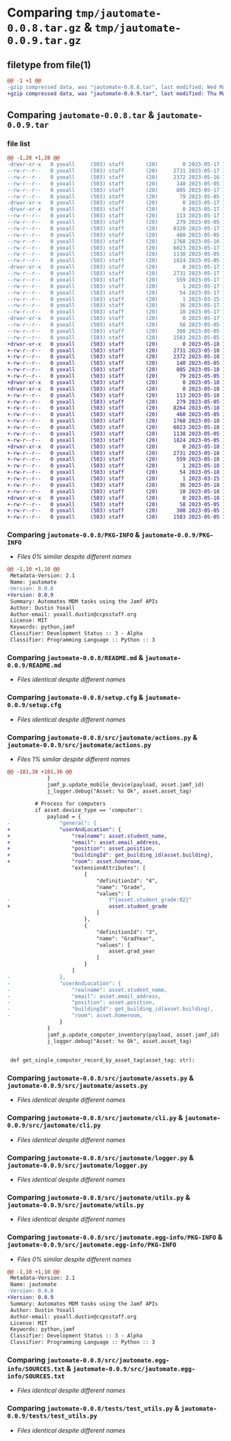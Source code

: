 # Comparing `tmp/jautomate-0.0.8.tar.gz` & `tmp/jautomate-0.0.9.tar.gz`

## filetype from file(1)

```diff
@@ -1 +1 @@
-gzip compressed data, was "jautomate-0.0.8.tar", last modified: Wed May 17 19:26:33 2023, max compression
+gzip compressed data, was "jautomate-0.0.9.tar", last modified: Thu May 18 14:17:37 2023, max compression
```

## Comparing `jautomate-0.0.8.tar` & `jautomate-0.0.9.tar`

### file list

```diff
@@ -1,28 +1,28 @@
-drwxr-xr-x   0 yoxall     (503) staff       (20)        0 2023-05-17 19:26:33.042077 jautomate-0.0.8/
--rw-r--r--   0 yoxall     (503) staff       (20)     2731 2023-05-17 19:26:33.042173 jautomate-0.0.8/PKG-INFO
--rw-r--r--   0 yoxall     (503) staff       (20)     2372 2023-05-16 18:24:54.000000 jautomate-0.0.8/README.md
--rw-r--r--   0 yoxall     (503) staff       (20)      140 2023-05-05 12:20:37.000000 jautomate-0.0.8/pyproject.toml
--rw-r--r--   0 yoxall     (503) staff       (20)      805 2023-05-17 19:26:33.042527 jautomate-0.0.8/setup.cfg
--rw-r--r--   0 yoxall     (503) staff       (20)       79 2023-05-05 12:20:37.000000 jautomate-0.0.8/setup.py
-drwxr-xr-x   0 yoxall     (503) staff       (20)        0 2023-05-17 19:26:33.037235 jautomate-0.0.8/src/
-drwxr-xr-x   0 yoxall     (503) staff       (20)        0 2023-05-17 19:26:33.040117 jautomate-0.0.8/src/jautomate/
--rw-r--r--   0 yoxall     (503) staff       (20)      113 2023-05-17 19:26:23.000000 jautomate-0.0.8/src/jautomate/__init__.py
--rw-r--r--   0 yoxall     (503) staff       (20)      279 2023-05-05 12:20:37.000000 jautomate-0.0.8/src/jautomate/__main__.py
--rw-r--r--   0 yoxall     (503) staff       (20)     8320 2023-05-17 15:53:41.000000 jautomate-0.0.8/src/jautomate/actions.py
--rw-r--r--   0 yoxall     (503) staff       (20)      460 2023-05-05 12:20:37.000000 jautomate-0.0.8/src/jautomate/api.py
--rw-r--r--   0 yoxall     (503) staff       (20)     1768 2023-05-16 12:57:26.000000 jautomate-0.0.8/src/jautomate/assets.py
--rw-r--r--   0 yoxall     (503) staff       (20)     6023 2023-05-17 15:49:16.000000 jautomate-0.0.8/src/jautomate/cli.py
--rw-r--r--   0 yoxall     (503) staff       (20)     1138 2023-05-05 12:20:37.000000 jautomate-0.0.8/src/jautomate/logger.py
--rw-r--r--   0 yoxall     (503) staff       (20)     1824 2023-05-05 12:20:37.000000 jautomate-0.0.8/src/jautomate/utils.py
-drwxr-xr-x   0 yoxall     (503) staff       (20)        0 2023-05-17 19:26:33.041452 jautomate-0.0.8/src/jautomate.egg-info/
--rw-r--r--   0 yoxall     (503) staff       (20)     2731 2023-05-17 19:26:33.000000 jautomate-0.0.8/src/jautomate.egg-info/PKG-INFO
--rw-r--r--   0 yoxall     (503) staff       (20)      559 2023-05-17 19:26:33.000000 jautomate-0.0.8/src/jautomate.egg-info/SOURCES.txt
--rw-r--r--   0 yoxall     (503) staff       (20)        1 2023-05-17 19:26:33.000000 jautomate-0.0.8/src/jautomate.egg-info/dependency_links.txt
--rw-r--r--   0 yoxall     (503) staff       (20)       54 2023-05-17 19:26:33.000000 jautomate-0.0.8/src/jautomate.egg-info/entry_points.txt
--rw-r--r--   0 yoxall     (503) staff       (20)        1 2023-03-15 18:37:15.000000 jautomate-0.0.8/src/jautomate.egg-info/not-zip-safe
--rw-r--r--   0 yoxall     (503) staff       (20)       36 2023-05-17 19:26:33.000000 jautomate-0.0.8/src/jautomate.egg-info/requires.txt
--rw-r--r--   0 yoxall     (503) staff       (20)       10 2023-05-17 19:26:33.000000 jautomate-0.0.8/src/jautomate.egg-info/top_level.txt
-drwxr-xr-x   0 yoxall     (503) staff       (20)        0 2023-05-17 19:26:33.041906 jautomate-0.0.8/tests/
--rw-r--r--   0 yoxall     (503) staff       (20)       58 2023-05-05 12:20:37.000000 jautomate-0.0.8/tests/test_actions.py
--rw-r--r--   0 yoxall     (503) staff       (20)      308 2023-05-05 12:20:37.000000 jautomate-0.0.8/tests/test_jautomate.py
--rw-r--r--   0 yoxall     (503) staff       (20)     1583 2023-05-05 12:20:37.000000 jautomate-0.0.8/tests/test_utils.py
+drwxr-xr-x   0 yoxall     (503) staff       (20)        0 2023-05-18 14:17:37.759308 jautomate-0.0.9/
+-rw-r--r--   0 yoxall     (503) staff       (20)     2731 2023-05-18 14:17:37.759384 jautomate-0.0.9/PKG-INFO
+-rw-r--r--   0 yoxall     (503) staff       (20)     2372 2023-05-18 14:16:36.000000 jautomate-0.0.9/README.md
+-rw-r--r--   0 yoxall     (503) staff       (20)      140 2023-05-05 12:20:37.000000 jautomate-0.0.9/pyproject.toml
+-rw-r--r--   0 yoxall     (503) staff       (20)      805 2023-05-18 14:17:37.759691 jautomate-0.0.9/setup.cfg
+-rw-r--r--   0 yoxall     (503) staff       (20)       79 2023-05-05 12:20:37.000000 jautomate-0.0.9/setup.py
+drwxr-xr-x   0 yoxall     (503) staff       (20)        0 2023-05-18 14:17:37.754733 jautomate-0.0.9/src/
+drwxr-xr-x   0 yoxall     (503) staff       (20)        0 2023-05-18 14:17:37.757268 jautomate-0.0.9/src/jautomate/
+-rw-r--r--   0 yoxall     (503) staff       (20)      113 2023-05-18 14:17:12.000000 jautomate-0.0.9/src/jautomate/__init__.py
+-rw-r--r--   0 yoxall     (503) staff       (20)      279 2023-05-05 12:20:37.000000 jautomate-0.0.9/src/jautomate/__main__.py
+-rw-r--r--   0 yoxall     (503) staff       (20)     8264 2023-05-18 14:16:36.000000 jautomate-0.0.9/src/jautomate/actions.py
+-rw-r--r--   0 yoxall     (503) staff       (20)      460 2023-05-05 12:20:37.000000 jautomate-0.0.9/src/jautomate/api.py
+-rw-r--r--   0 yoxall     (503) staff       (20)     1768 2023-05-18 14:16:36.000000 jautomate-0.0.9/src/jautomate/assets.py
+-rw-r--r--   0 yoxall     (503) staff       (20)     6023 2023-05-18 14:16:36.000000 jautomate-0.0.9/src/jautomate/cli.py
+-rw-r--r--   0 yoxall     (503) staff       (20)     1138 2023-05-05 12:20:37.000000 jautomate-0.0.9/src/jautomate/logger.py
+-rw-r--r--   0 yoxall     (503) staff       (20)     1824 2023-05-05 12:20:37.000000 jautomate-0.0.9/src/jautomate/utils.py
+drwxr-xr-x   0 yoxall     (503) staff       (20)        0 2023-05-18 14:17:37.758649 jautomate-0.0.9/src/jautomate.egg-info/
+-rw-r--r--   0 yoxall     (503) staff       (20)     2731 2023-05-18 14:17:37.000000 jautomate-0.0.9/src/jautomate.egg-info/PKG-INFO
+-rw-r--r--   0 yoxall     (503) staff       (20)      559 2023-05-18 14:17:37.000000 jautomate-0.0.9/src/jautomate.egg-info/SOURCES.txt
+-rw-r--r--   0 yoxall     (503) staff       (20)        1 2023-05-18 14:17:37.000000 jautomate-0.0.9/src/jautomate.egg-info/dependency_links.txt
+-rw-r--r--   0 yoxall     (503) staff       (20)       54 2023-05-18 14:17:37.000000 jautomate-0.0.9/src/jautomate.egg-info/entry_points.txt
+-rw-r--r--   0 yoxall     (503) staff       (20)        1 2023-03-15 18:37:15.000000 jautomate-0.0.9/src/jautomate.egg-info/not-zip-safe
+-rw-r--r--   0 yoxall     (503) staff       (20)       36 2023-05-18 14:17:37.000000 jautomate-0.0.9/src/jautomate.egg-info/requires.txt
+-rw-r--r--   0 yoxall     (503) staff       (20)       10 2023-05-18 14:17:37.000000 jautomate-0.0.9/src/jautomate.egg-info/top_level.txt
+drwxr-xr-x   0 yoxall     (503) staff       (20)        0 2023-05-18 14:17:37.759144 jautomate-0.0.9/tests/
+-rw-r--r--   0 yoxall     (503) staff       (20)       58 2023-05-05 12:20:37.000000 jautomate-0.0.9/tests/test_actions.py
+-rw-r--r--   0 yoxall     (503) staff       (20)      308 2023-05-05 12:20:37.000000 jautomate-0.0.9/tests/test_jautomate.py
+-rw-r--r--   0 yoxall     (503) staff       (20)     1583 2023-05-05 12:20:37.000000 jautomate-0.0.9/tests/test_utils.py
```

### Comparing `jautomate-0.0.8/PKG-INFO` & `jautomate-0.0.9/PKG-INFO`

 * *Files 0% similar despite different names*

```diff
@@ -1,10 +1,10 @@
 Metadata-Version: 2.1
 Name: jautomate
-Version: 0.0.8
+Version: 0.0.9
 Summary: Automates MDM tasks using the Jamf APIs
 Author: Dustin Yoxall
 Author-email: yoxall.dustin@ccpsstaff.org
 License: MIT
 Keywords: python,jamf
 Classifier: Development Status :: 3 - Alpha
 Classifier: Programming Language :: Python :: 3
```

### Comparing `jautomate-0.0.8/README.md` & `jautomate-0.0.9/README.md`

 * *Files identical despite different names*

### Comparing `jautomate-0.0.8/setup.cfg` & `jautomate-0.0.9/setup.cfg`

 * *Files identical despite different names*

### Comparing `jautomate-0.0.8/src/jautomate/actions.py` & `jautomate-0.0.9/src/jautomate/actions.py`

 * *Files 1% similar despite different names*

```diff
@@ -181,38 +181,36 @@
             }
             jamf_p.update_mobile_device(payload, asset.jamf_id)
             j_logger.debug("Asset: %s Ok", asset.asset_tag)
 
         # Process for computers
         if asset.device_type == 'computer':
             payload = {
-                "general": {
+                "userAndLocation": {
+                    "realname": asset.student_name,
+                    "email": asset.email_address,
+                    "position": asset.position,
+                    "buildingId": get_building_id(asset.building),
+                    "room": asset.homeroom,
                     "extensionAttributes": [
                         {
                             "definitionId": "4",
                             "name": "Grade",
                             "values": [
-                                f"{asset.student_grade:02}"
+                                asset.student_grade
                             ]
                         },
                         {
                             "definitionId": "3",
                             "name": "GradYear",
                             "values": [
                                 asset.grad_year
                             ]
                         }
                     ]
-                },
-                "userAndLocation": {
-                    "realname": asset.student_name,
-                    "email": asset.email_address,
-                    "position": asset.position,
-                    "buildingId": get_building_id(asset.building),
-                    "room": asset.homeroom,
                 }
             }
             jamf_p.update_computer_inventory(payload, asset.jamf_id)
             j_logger.debug("Asset: %s Ok", asset.asset_tag)
 
 
 def get_single_computer_record_by_asset_tag(asset_tag: str):
```

### Comparing `jautomate-0.0.8/src/jautomate/assets.py` & `jautomate-0.0.9/src/jautomate/assets.py`

 * *Files identical despite different names*

### Comparing `jautomate-0.0.8/src/jautomate/cli.py` & `jautomate-0.0.9/src/jautomate/cli.py`

 * *Files identical despite different names*

### Comparing `jautomate-0.0.8/src/jautomate/logger.py` & `jautomate-0.0.9/src/jautomate/logger.py`

 * *Files identical despite different names*

### Comparing `jautomate-0.0.8/src/jautomate/utils.py` & `jautomate-0.0.9/src/jautomate/utils.py`

 * *Files identical despite different names*

### Comparing `jautomate-0.0.8/src/jautomate.egg-info/PKG-INFO` & `jautomate-0.0.9/src/jautomate.egg-info/PKG-INFO`

 * *Files 0% similar despite different names*

```diff
@@ -1,10 +1,10 @@
 Metadata-Version: 2.1
 Name: jautomate
-Version: 0.0.8
+Version: 0.0.9
 Summary: Automates MDM tasks using the Jamf APIs
 Author: Dustin Yoxall
 Author-email: yoxall.dustin@ccpsstaff.org
 License: MIT
 Keywords: python,jamf
 Classifier: Development Status :: 3 - Alpha
 Classifier: Programming Language :: Python :: 3
```

### Comparing `jautomate-0.0.8/src/jautomate.egg-info/SOURCES.txt` & `jautomate-0.0.9/src/jautomate.egg-info/SOURCES.txt`

 * *Files identical despite different names*

### Comparing `jautomate-0.0.8/tests/test_utils.py` & `jautomate-0.0.9/tests/test_utils.py`

 * *Files identical despite different names*


